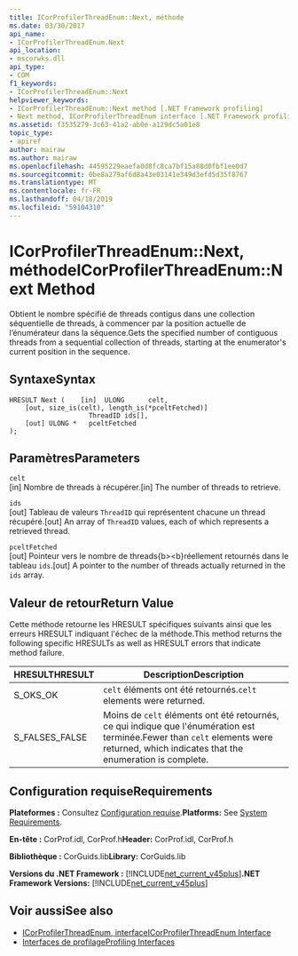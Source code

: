 ```yaml
---
title: ICorProfilerThreadEnum::Next, méthode
ms.date: 03/30/2017
api_name:
- ICorProfilerThreadEnum.Next
api_location:
- mscorwks.dll
api_type:
- COM
f1_keywords:
- ICorProfilerThreadEnum::Next
helpviewer_keywords:
- ICorProfilerThreadEnum::Next method [.NET Framework profiling]
- Next method, ICorProfilerThreadEnum interface [.NET Framework profiling]
ms.assetid: f3535279-3c63-41a2-ab0e-a129dc5a01e8
topic_type:
- apiref
author: mairaw
ms.author: mairaw
ms.openlocfilehash: 44595229eaefa0d8fc8ca7bf15a88d0fbf1ee0d7
ms.sourcegitcommit: 0be8a279af6d8a43e03141e349d3efd5d35f8767
ms.translationtype: MT
ms.contentlocale: fr-FR
ms.lasthandoff: 04/18/2019
ms.locfileid: "59104310"
---
```

# <a name="icorprofilerthreadenumnext-method"></a><span data-ttu-id="e4197-102">ICorProfilerThreadEnum::Next, méthode</span><span class="sxs-lookup"><span data-stu-id="e4197-102">ICorProfilerThreadEnum::Next Method</span></span>
<span data-ttu-id="e4197-103">Obtient le nombre spécifié de threads contigus dans une collection séquentielle de threads, à commencer par la position actuelle de l’énumérateur dans la séquence.</span><span class="sxs-lookup"><span data-stu-id="e4197-103">Gets the specified number of contiguous threads from a sequential collection of threads, starting at the enumerator's current position in the sequence.</span></span>  
  
## <a name="syntax"></a><span data-ttu-id="e4197-104">Syntaxe</span><span class="sxs-lookup"><span data-stu-id="e4197-104">Syntax</span></span>  
  
```  
HRESULT Next (    [in]  ULONG      celt,  
    [out, size_is(celt), length_is(*pceltFetched)]  
                    ThreadID ids[],  
    [out] ULONG *   pceltFetched  
);  
```  
  
## <a name="parameters"></a><span data-ttu-id="e4197-105">Paramètres</span><span class="sxs-lookup"><span data-stu-id="e4197-105">Parameters</span></span>  
 `celt`  
 <span data-ttu-id="e4197-106">[in] Nombre de threads à récupérer.</span><span class="sxs-lookup"><span data-stu-id="e4197-106">[in] The number of threads to retrieve.</span></span>  
  
 `ids`  
 <span data-ttu-id="e4197-107">[out] Tableau de valeurs `ThreadID` qui représentent chacune un thread récupéré.</span><span class="sxs-lookup"><span data-stu-id="e4197-107">[out] An array of `ThreadID` values, each of which represents a retrieved thread.</span></span>  
  
 `pceltFetched`  
 <span data-ttu-id="e4197-108">[out] Pointeur vers le nombre de threads<bpt i="1000001" x="1000001" type="formatting">{b&gt;</bpt><ept i="1000001">&lt;b}</ept>réellement retournés dans le tableau `ids`.</span><span class="sxs-lookup"><span data-stu-id="e4197-108">[out] A pointer to the number of threads actually returned in the `ids` array.</span></span>  
  
## <a name="return-value"></a><span data-ttu-id="e4197-109">Valeur de retour</span><span class="sxs-lookup"><span data-stu-id="e4197-109">Return Value</span></span>  
 <span data-ttu-id="e4197-110">Cette méthode retourne les HRESULT spécifiques suivants ainsi que les erreurs HRESULT indiquant l'échec de la méthode.</span><span class="sxs-lookup"><span data-stu-id="e4197-110">This method returns the following specific HRESULTs as well as HRESULT errors that indicate method failure.</span></span>  
  
|<span data-ttu-id="e4197-111">HRESULT</span><span class="sxs-lookup"><span data-stu-id="e4197-111">HRESULT</span></span>|<span data-ttu-id="e4197-112">Description</span><span class="sxs-lookup"><span data-stu-id="e4197-112">Description</span></span>|  
|-------------|-----------------|  
|<span data-ttu-id="e4197-113">S_OK</span><span class="sxs-lookup"><span data-stu-id="e4197-113">S_OK</span></span>|<span data-ttu-id="e4197-114">`celt` éléments ont été retournés.</span><span class="sxs-lookup"><span data-stu-id="e4197-114">`celt` elements were returned.</span></span>|  
|<span data-ttu-id="e4197-115">S_FALSE</span><span class="sxs-lookup"><span data-stu-id="e4197-115">S_FALSE</span></span>|<span data-ttu-id="e4197-116">Moins de `celt` éléments ont été retournés, ce qui indique que l'énumération est terminée.</span><span class="sxs-lookup"><span data-stu-id="e4197-116">Fewer than `celt` elements were returned, which indicates that the enumeration is complete.</span></span>|  
  
## <a name="requirements"></a><span data-ttu-id="e4197-117">Configuration requise</span><span class="sxs-lookup"><span data-stu-id="e4197-117">Requirements</span></span>  
 <span data-ttu-id="e4197-118">**Plateformes :** Consultez [Configuration requise](../../../../docs/framework/get-started/system-requirements.md).</span><span class="sxs-lookup"><span data-stu-id="e4197-118">**Platforms:** See [System Requirements](../../../../docs/framework/get-started/system-requirements.md).</span></span>  
  
 <span data-ttu-id="e4197-119">**En-tête :** CorProf.idl, CorProf.h</span><span class="sxs-lookup"><span data-stu-id="e4197-119">**Header:** CorProf.idl, CorProf.h</span></span>  
  
 <span data-ttu-id="e4197-120">**Bibliothèque :** CorGuids.lib</span><span class="sxs-lookup"><span data-stu-id="e4197-120">**Library:** CorGuids.lib</span></span>  
  
 <span data-ttu-id="e4197-121">**Versions du .NET Framework :** [!INCLUDE[net_current_v45plus](../../../../includes/net-current-v45plus-md.md)]</span><span class="sxs-lookup"><span data-stu-id="e4197-121">**.NET Framework Versions:** [!INCLUDE[net_current_v45plus](../../../../includes/net-current-v45plus-md.md)]</span></span>  
  
## <a name="see-also"></a><span data-ttu-id="e4197-122">Voir aussi</span><span class="sxs-lookup"><span data-stu-id="e4197-122">See also</span></span>

- [<span data-ttu-id="e4197-123">ICorProfilerThreadEnum, interface</span><span class="sxs-lookup"><span data-stu-id="e4197-123">ICorProfilerThreadEnum Interface</span></span>](../../../../docs/framework/unmanaged-api/profiling/icorprofilerthreadenum-interface.md)
- [<span data-ttu-id="e4197-124">Interfaces de profilage</span><span class="sxs-lookup"><span data-stu-id="e4197-124">Profiling Interfaces</span></span>](../../../../docs/framework/unmanaged-api/profiling/profiling-interfaces.md)
